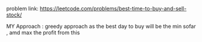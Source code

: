 problem link: https://leetcode.com/problems/best-time-to-buy-and-sell-stock/

MY Approach : greedy approach as the best day to buy will be the min sofar , amd max the profit from this
